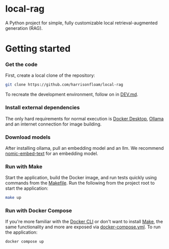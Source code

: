 # local-rag

A Python project for simple, fully customizable local retrieval-augmented generation (RAG).

# Getting started

### Get the code

First, create a local clone of the repository:
```bash
git clone https://github.com/harrisonfloam/local-rag
```

To recreate the development environment, follow on in [DEV.md](DEV.md).

### Install external dependencies

The only hard requirements for normal execution is [Docker Desktop](https://docs.docker.com/desktop/), [Ollama](https://ollama.com/download) and an internet connection for image building.

### Download models

After installing ollama, pull an embedding model and an llm. We recommend [nomic-embed-text](https://ollama.com/library/nomic-embed-text) for an embedding model.

### Run with Make

Start the application, build the Docker image, and run tests quickly using commands from the [Makefile](Makefile). Run the following from the project root to start the application:

```bash
make up
```

### Run with Docker Compose

If you're more familiar with the [Docker CLI](https://docs.docker.com/reference/cli/docker/) or don't want to install [Make](https://gnuwin32.sourceforge.net/packages/make.htm), the same functionality and more are exposed via [docker-compose.yml](docker-compose.yml). To run the application:

```bash
docker compose up
```
